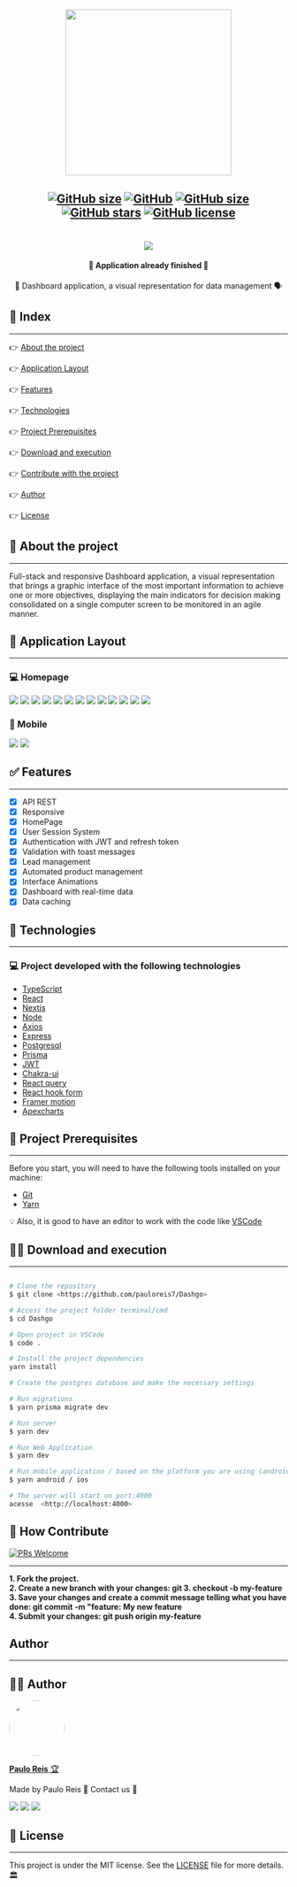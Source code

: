 <h1 align="center">
    <img src=".github/logo.svg" width="300px" />
</h1>

<h2 align="center">

[![GitHub size](https://img.shields.io/github/repo-size/pauloreis7/Dashgo?color=purple)](https://github.com/pauloreis7/Dashgo/issues)
[![GitHub](https://img.shields.io/badge/types-TypeScript-%23007acc)](https://github.com/pauloreis7/Dashgo)
[![GitHub size](https://img.shields.io/github/last-commit/pauloreis7/Dashgo?color=%23964b00)](https://github.com/pauloreis7/Dashgo/commits)
[![GitHub stars](https://img.shields.io/github/stars/pauloreis7/Dashgo?color=%23f9d71c&style=flat)](https://github.com/pauloreis7/Dashgo/stargazers)
[![GitHub license](https://img.shields.io/github/license/pauloreis7/Foodfy)](https://github.com/pauloreis7/Dashgo/blob/master/LICENSE)
	
</h2>

<h1 align="center">
    <img src=".github/cover.svg" />
</h1>

<h4 align="center">🏁 Application already finished 🏁</h4>

<p align="center">💬 Dashboard application, a visual representation for data management 🗣</p>

## 🔗 Index
---
 <p>👉 <a href="#about">About the project</a> </p>
 <p>👉 <a href="#layout">Application Layout</a> </p>
 <p>👉 <a href="#func">Features</a> </p>
 <p>👉 <a href="#techs">Technologies</a> </p>
 <p>👉 <a href="#requests">Project Prerequisites</a> </p>
 <p>👉 <a href="#work">Download and execution</a> </p>
 <p>👉 <a href="#contribute">Contribute with the project</a> </p>
 <p>👉 <a href="#author">Author</a> </p>
 <p>👉 <a href="#license">License</a> </p>

<a id="about"></a>
## 🔎 About the project
---
<p>Full-stack and responsive Dashboard application, a visual representation that brings a graphic interface of the most important information to achieve one or more objectives, displaying the main indicators for decision making consolidated on a single computer screen to be monitored in an agile manner.</p>

<a id="layout"></a>
## 🎨 Application Layout
---
<p align="center">

### 💻 Homepage 
<img src=".github/desktop/homepage/introBanner.jpeg"/>
<img src=".github/desktop/homepage/infoCoins.jpeg"/>
<img src=".github/desktop/homepage/dashDetails.jpeg"/>
<img src=".github/desktop/homepage/homeFooter.jpeg"/>

<img src=".github/desktop/login.png"/>
<img src=".github/desktop/signup.png"/>
<img src=".github/desktop/dash.png"/>
<img src=".github/desktop/update_profile.png"/>
<img src=".github/desktop/leads.png"/>
<img src=".github/desktop/create_lead.png"/>
<img src=".github/desktop/update_leads.png"/>
<img src=".github/desktop/products_automations.png"/>
<img src=".github/desktop/create_products_automations.png"/>

### 📱 Mobile

<img src=".github/mobile/mobile_dash.png"/>
<img src=".github/mobile/mobile_leads.png"/>
</p>

<a id="func"></a>
## ✅ Features
---
- [x] API REST
- [x] Responsive
- [x] HomePage
- [x] User Session System
- [x] Authentication with JWT and refresh token
- [x] Validation with toast messages
- [x] Lead management
- [x] Automated product management
- [x] Interface Animations
- [x] Dashboard with real-time data
- [x] Data caching

<a id="techs"></a>
## 🧪 Technologies
---
### 💻 Project developed with the following technologies

- [TypeScript](https://www.typescriptlang.org/)
- [React](https://reactjs.org/)
- [Nextjs](https://nextjs.org/)
- [Node](https://nodejs.org/)
- [Axios](https://axios-http.com/)
- [Express](http://expressjs.com/)
- [Postgresql](https://www.postgresql.org/)
- [Prisma](https://www.prisma.io/)
- [JWT](https://jwt.io/)
- [Chakra-ui](https://chakra-ui.com/)
- [React query](https://react-query.tanstack.com/)
- [React hook form](https://react-hook-form.com/)
- [Framer motion](https://www.framer.com/motion/)
- [Apexcharts](https://apexcharts.com/)

<a id="requests"></a>
## 🚨 Project Prerequisites
---
 Before you start, you will need to have the following tools installed on your machine:

* [Git](https://git-scm.com)
* [Yarn](https://yarnpkg.com/)

💡 Also, it is good to have an editor to work with the code like [VSCode](https://code.visualstudio.com/)

<a id="work"></a>
## 🏄‍♂️ Download and execution
---

````bash

# Clone the repository
$ git clone <https://github.com/pauloreis7/Dashgo>

# Access the project folder terminal/cmd
$ cd Dashgo

# Open project in VSCode
$ code .

# Install the project dependencies
yarn install

# Create the postgres database and make the necessary settings

# Run migrations
$ yarn prisma migrate dev

# Run server
$ yarn dev

# Run Web Application
$ yarn dev

# Run mobile application / based on the platform you are using (android/ios)
$ yarn android / ios

# The server will start on port:4000
acesse  <http://localhost:4000>

````

<a id="contribute"></a>
## 🎉 How Contribute

[![PRs Welcome](https://img.shields.io/badge/PRs-welcome-brightgreen.svg?style=flat-square)](https://github.com/pauloreis7/Dashgo/pulls)

---

<b>1. Fork the project.</b> <br />
<b>2. Create a new branch with your changes: git 3. checkout -b my-feature</b> <br />
<b>3. Save your changes and create a commit message telling what you have done: git commit -m "feature: My new feature</b> <br />
<b>4. Submit your changes: git push origin my-feature</b>


<a id="author"></a>
## Author
---

## 👨‍💻 Author

<a href="https://github.com/pauloreis7">

<img style="border-radius: 50%;" src="https://avatars1.githubusercontent.com/u/63323224?s=400&v=4" width="100px;" alt=""/>

<b>Paulo Reis</b> 🏆 

</a>

<p>Made by Paulo Reis 🤴 Contact us 👋</p>

<a href = "mailto:paulosilvadosreis2057@gmail.com"><img src="https://img.shields.io/badge/Gmail-D14836?style=for-the-badge&logo=gmail&logoColor=white" target="_blank"></a>
<a href="https://www.linkedin.com/in/paulo-reis7/" target="_blank"><img src="https://img.shields.io/badge/-LinkedIn-%230077B5?style=for-the-badge&logo=linkedin&logoColor=white" target="_blank"></a>
<a href="https://www.instagram.com/pauloreis.7" target="_blank"><img src="https://img.shields.io/badge/-Instagram-%23E4405F?style=for-the-badge&logo=instagram&logoColor=white" target="_blank"></a>

<a id="license"></a>
## 📝 License
---
This project is under the MIT license. See the [LICENSE](LICENSE) file for more details.🏛️
